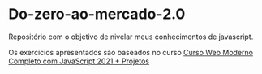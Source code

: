 # Do-zero-ao-mercado-2.0

Repositório com o objetivo de nivelar meus conhecimentos de javascript. 

Os exercícios apresentados são baseados no curso [Curso Web Moderno Completo com JavaScript 2021 + Projetos](https://www.udemy.com/course/curso-web/)  
